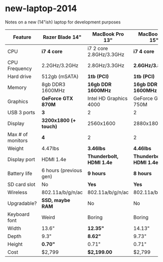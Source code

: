 new-laptop-2014
===============

Notes on a new (14"ish) laptop for development purposes

| Feature           | Razer Blade 14"         | MacBook Pro 13"            | MacBook Pro 15"            |
|-------------------|-------------------------|----------------------------|----------------------------|
| CPU               | **i7 4 core**           | i7 2 core 2.8GHz/3.3GHz    | **i7 4 core**              |
| CPU Frequency     | 2.2GHz/3.2GHz           | 2.8GHz/3.3GHz              | **2.6GHz/3.8GHz**          |
| Hard drive        | 512gb (mSATA)           | **1tb (PCI)**              | **1tb (PCI)**              |
| Memory            | 8gb DDR3 1600MHz        | **16gb DDR 1600MHz**       | **16gb DDR 1600MHz**       |
| Graphics          | **GeForce GTX 870M**    | Intel HD Graphics 4000     | GeForce GT 750M            |
| USB 3 ports       | **3**                   | 2                          | 2                          |
| Display           | **3200x1800 (+ touch)** | 2560x1600                  | 2880x1800                  |
| Max # of monitors | **4**                   | 2                          | 2                          |
| Weight            | 4.47lbs                 | **3.46lbs**                | **4.46lbs**                |
| Display port      | HDMI 1.4e               | **Thunderbolt, HDMI 1.4e** | **Thunderbolt, HDMI 1.4e** |
| Battery life      | 6 hours (previous gen)  | **9 hours**                | **8 hours**                |
| SD card slot      | No                      | **Yes**                    | **Yes**                    |
| Wireless          | 802.11a/b/g/n/ac        | 802.11a/b/g/n/ac           | 802.11a/b/g/n/ac           |
| Upgradable?       | **SSD, maybe RAM**      | No                         | No                         |
| Keyboard font     | Weird                   | Boring                     | Boring                     |
| Width             | 13.6"                   | **12.35"**                 | 14.13"                     |
| Depth             | 9.3"                    | **8.62"**                  | 9.73"                      |
| Height            | **0.70"**               | 0.71"                      | 0.71"                      |
| Cost              | $2,799                  | **$2,199.00**              | $2,799                     |
